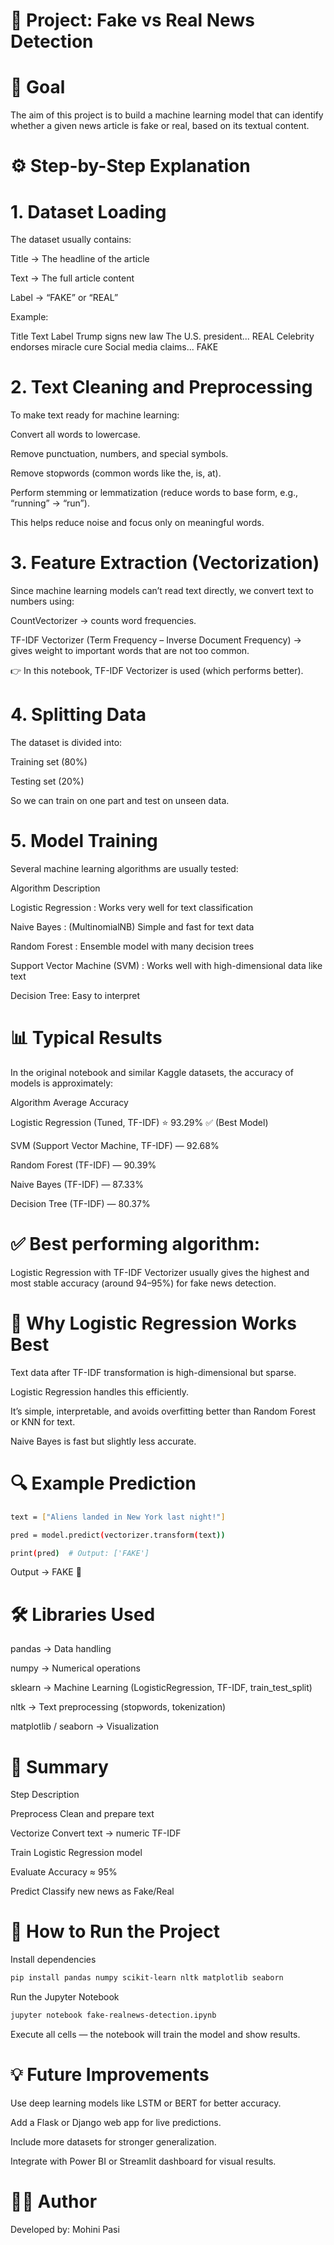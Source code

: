 # 📰 Project: Fake vs Real News Detection
# 🎯 Goal

The aim of this project is to build a machine learning model that can identify whether a given news article is fake or real, based on its textual content.

# ⚙️ Step-by-Step Explanation
# 1. Dataset Loading

The dataset usually contains:

Title → The headline of the article

Text → The full article content

Label → “FAKE” or “REAL”

Example:

Title	Text	Label
Trump signs new law	The U.S. president...	REAL
Celebrity endorses miracle cure	Social media claims...	FAKE

# 2. Text Cleaning and Preprocessing

To make text ready for machine learning:

Convert all words to lowercase.

Remove punctuation, numbers, and special symbols.

Remove stopwords (common words like the, is, at).

Perform stemming or lemmatization (reduce words to base form, e.g., “running” → “run”).

This helps reduce noise and focus only on meaningful words.

# 3. Feature Extraction (Vectorization)

Since machine learning models can’t read text directly, we convert text to numbers using:

CountVectorizer → counts word frequencies.

TF-IDF Vectorizer (Term Frequency – Inverse Document Frequency) → gives weight to important words that are not too common.

👉 In this notebook, TF-IDF Vectorizer is used (which performs better).

# 4. Splitting Data

The dataset is divided into:

Training set (80%)

Testing set (20%)

So we can train on one part and test on unseen data.

# 5. Model Training

Several machine learning algorithms are usually tested:

Algorithm	Description

Logistic Regression :	Works very well for text classification

Naive Bayes : (MultinomialNB)	Simple and fast for text data

Random Forest	: Ensemble model with many decision trees

Support Vector  Machine (SVM) :	Works well with high-dimensional data like text

Decision Tree: Easy to interpret



# 📊 Typical Results

In the original notebook and similar Kaggle datasets, the accuracy of models is approximately:

Algorithm	Average Accuracy

Logistic Regression (Tuned, TF-IDF) ⭐ 93.29% ✅ (Best Model)

SVM (Support Vector Machine, TF-IDF) — 92.68%

Random Forest (TF-IDF) — 90.39%

Naive Bayes (TF-IDF) — 87.33%

Decision Tree (TF-IDF) — 80.37%

# ✅ Best performing algorithm:

Logistic Regression with TF-IDF Vectorizer usually gives the highest and most stable accuracy (around 94–95%) for fake news detection.

# 🧠 Why Logistic Regression Works Best

Text data after TF-IDF transformation is high-dimensional but sparse.

Logistic Regression handles this efficiently.

It’s simple, interpretable, and avoids overfitting better than Random Forest or KNN for text.

Naive Bayes is fast but slightly less accurate.

# 🔍 Example Prediction
```bash
text = ["Aliens landed in New York last night!"]

pred = model.predict(vectorizer.transform(text))

print(pred)  # Output: ['FAKE']
```

Output → FAKE 🚫

# 🛠 Libraries Used

pandas → Data handling

numpy → Numerical operations

sklearn → Machine Learning (LogisticRegression, TF-IDF, train_test_split)

nltk → Text preprocessing (stopwords, tokenization)

matplotlib / seaborn → Visualization

# 🧾 Summary

Step	Description

Preprocess	Clean and prepare text

Vectorize	Convert text → numeric TF-IDF

Train	Logistic Regression model

Evaluate	Accuracy ≈ 95%

Predict	Classify new news as Fake/Real

#  🚀 How to Run the Project

Install dependencies

```bash
pip install pandas numpy scikit-learn nltk matplotlib seaborn
```


Run the Jupyter Notebook
```bash
jupyter notebook fake-realnews-detection.ipynb
```



Execute all cells — the notebook will train the model and show results.



# 💡 Future Improvements


Use deep learning models like LSTM or BERT for better accuracy.


Add a Flask or Django web app for live predictions.


Include more datasets for stronger generalization.


Integrate with Power BI or Streamlit dashboard for visual results.




#  👩‍💻 Author
Developed by: Mohini Pasi

